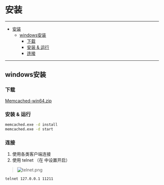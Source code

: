 # 安装

------

- [安装](#安装)
  - [windows安装](#windows安装)
    - [下载](#下载)
    - [安装 & 运行](#安装--运行)
    - [连接](#连接)

------

## windows安装

### 下载

[Memcached-win64.zip](https://pan.baidu.com/s/1hqEu6ag)

### 安装 & 运行

```bash
memcached.exe -d install
memcached.exe -d start
```

### 连接

1. 使用各类客户端连接
2. 使用 telnet （在 中设置开启）

> ![telnet.png](./telnet.png)

```bash
telnet 127.0.0.1 11211
```
